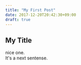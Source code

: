 ```yaml
---
title: "My First Post"
date: 2017-12-20T20:42:30+09:00
draft: true
---
```


## My Title

nice one.  
It's a next sentense.  
